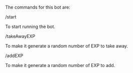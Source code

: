 The commands for this bot are:

/start 

To start running the bot.

/takeAwayEXP

To make it generate a random number of EXP to take away.

/addEXP

To make it generate a random number of EXP to add.
